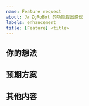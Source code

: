 ```yaml
---
name: Feature request
about: 为 ZgRoBot 的功能提出建议
labels: enhancement
title: [Feature] <title>
---
```


<!--请注意：请注意：不规范的问题会被部署的 issue bot 自动关闭。-->

## 你的想法
<!-- 提出你认为好的功能或者建议， 当然，加上你想法的背景（理由、原因）也是很不错的哟-->

## 预期方案
<!-- 描述为了实现这个目标需要 ZgRoBot 添加的 feature -->

## 其他内容
<!-- 如相关 issue 或 PR 的引用等信息 -->
